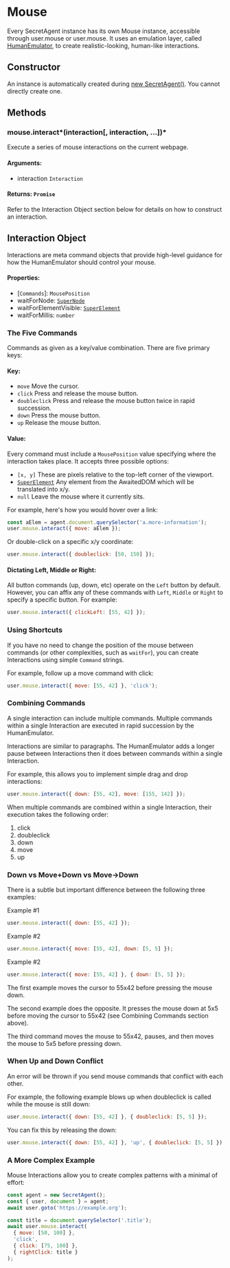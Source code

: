 # Mouse

Every SecretAgent instance has its own Mouse instance, accessible through user.mouse or user.mouse. It uses an emulation layer, called [HumanEmulator](../advanced-functionality/human-emulators), to create realistic-looking, human-like interactions.

## Constructor
An instance is automatically created during [new SecretAgent()](./secret-agent#constructor). You cannot directly create one.

## Methods

### mouse.interact*(interaction\[, interaction, ...])*
Execute a series of mouse interactions on the current webpage.
#### **Arguments**:
- interaction `Interaction`
#### **Returns**: `Promise`

Refer to the Interaction Object section below for details on how to construct an interaction.

## Interaction Object

Interactions are meta command objects that provide high-level guidance for how the HumanEmulator should control your mouse.

#### **Properties**:
- \[`Commands`]: `MousePosition`
- waitForNode: [`SuperNode`](../awaited-dom/super-node)
- waitForElementVisible: [`SuperElement`](../awaited-dom/super-element)
- waitForMillis: `number`

### The Five Commands

Commands as given as a key/value combination. There are five primary keys:
#### **Key**:
- `move` Move the cursor.
- `click` Press and release the mouse button.
- `doubleclick` Press and release the mouse button twice in rapid succession.
- `down` Press the mouse button.
- `up` Release the mouse button.

#### **Value**:
Every command must include a `MousePosition` value specifying where the interaction takes place. It accepts three possible options:
- `[x, y]` These are pixels relative to the top-left corner of the viewport.
- [`SuperElement`](../awaited-dom/super-element) Any element from the AwaitedDOM which will be translated into x/y.
- `null` Leave the mouse where it currently sits.

For example, here's how you would hover over a link:

```js
const aElem = agent.document.querySelector('a.more-information');
user.mouse.interact({ move: aElem });
`````

Or double-click on a specific x/y coordinate:
```js
user.mouse.interact({ doubleclick: [50, 150] });
`````

#### **Dictating Left, Middle or Right**:
All button commands (up, down, etc) operate on the `Left` button by default. However, you can affix any of these commands with `Left`, `Middle` or `Right` to specify a specific button. For example:

```js
user.mouse.interact({ clickLeft: [55, 42] });
````

### Using Shortcuts

If you have no need to change the position of the mouse between commands (or other complexities, such as `waitFor`), you can create Interactions using simple `Command` strings.

For example, follow up a move command with click:

```js
user.mouse.interact({ move: [55, 42] }, 'click');
````

### Combining Commands

A single interaction can include multiple commands. Multiple commands within a single Interaction are executed in rapid succession by the HumanEmulator.

Interactions are similar to paragraphs. The HumanEmulator adds a longer pause between Interactions then it does between commands within a single Interaction.

For example, this allows you to implement simple drag and drop interactions:

```js
user.mouse.interact({ down: [55, 42], move: [155, 142] });
````

When multiple commands are combined within a single Interaction, their execution takes the following order:

1. click
2. doubleclick
3. down
4. move
5. up

###  Down vs Move+Down vs Move->Down
There is a subtle but important difference between the following three examples:

<label>
  Example #1
</label>

```js
user.mouse.interact({ down: [55, 42] });
````

<label>
  Example #2
</label>

```js
user.mouse.interact({ move: [55, 42], down: [5, 5] });
````

<label>
  Example #2
</label>

```js
user.mouse.interact({ move: [55, 42] }, { down: [5, 5] });
````

The first example moves the cursor to 55x42 before pressing the mouse down.

The second example does the opposite. It presses the mouse down at 5x5 before moving the cursor to 55x42 (see Combining Commands section above).

The third command moves the mouse to 55x42, pauses, and then moves the mouse to 5x5 before pressing down.

### When Up and Down Conflict

An error will be thrown if you send mouse commands that conflict with each other.

For example, the following example blows up when doubleclick is called while the mouse is still down:

```js
user.mouse.interact({ down: [55, 42] }, { doubleclick: [5, 5] });
````

You can fix this by releasing the down:

```js
user.mouse.interact({ down: [55, 42] }, 'up', { doubleclick: [5, 5] });
````

### A More Complex Example

Mouse Interactions allow you to create complex patterns with a minimal of effort:

```js
const agent = new SecretAgent();
const { user, document } = agent;
await user.goto('https://example.org');

const title = document.querySelector('.title');
await user.mouse.interact(
  { move: [50, 100] }, 
  'click', 
  { click: [75, 100] }, 
  { rightClick: title }
);
````

<!--### mouse.click*(x, y\[, options])*-->
<!--Shortcut for mouse.move, mouse.down and mouse.up.-->
<!--#### **Arguments**:-->
<!--- x `number`-->
<!--- y `number`-->
<!--- options `oObject`-->
<!--  - button `left | right | middle` defaults to left.-->
<!--  - clickCount `number` defaults to 1. See UIEvent.detail.-->
<!--  - delay `number` defaults to 0. Time to wait between mousedown and mouseup in milliseconds.-->
<!--#### **Returns**: `Promise`-->


<!--### mouse.down*(\[options])*-->
<!--Dispatches a mousedown event.-->
<!--#### **Arguments**:-->
<!--- options `object`-->
<!--  - button `left | right | middle` defaults to left.-->
<!--  - clickCount `number` defaults to 1. See UIEvent.detail.-->
<!--#### **Returns**: `Promise`-->

<!--### mouse.move*(x, y\[, options])*-->
<!--Dispatches a mousemove event.-->
<!--#### **Arguments**:-->
<!--- x `number`-->
<!--- y `number`-->
<!--- options `object`-->
<!--  - steps `number` defaults to 1. Sends intermediate mousemove events.-->
<!--#### **Returns**: `Promise`-->

<!--### mouse.up*(\[options])*-->
<!--Dispatches a mouseup event.-->
<!--#### **Arguments**:-->
<!--- options Object-->
<!--  - button `left | right | middle` defaults to left.-->
<!--  - clickCount `number` defaults to 1. See UIEvent.detail.-->
<!--#### **Returns**: `Promise`-->
